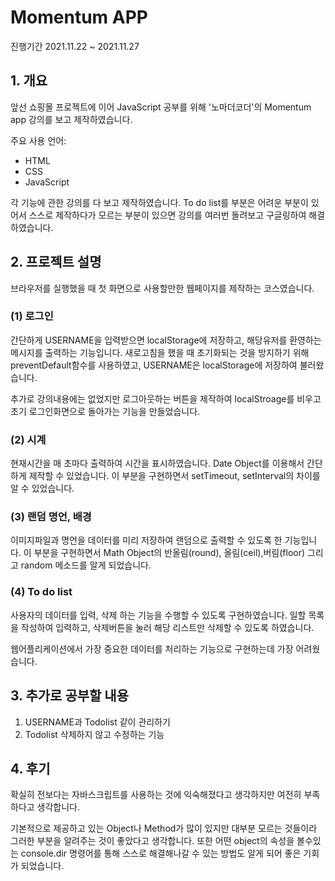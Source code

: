 # Momentum APP

진행기간 2021.11.22 ~ 2021.11.27

## 1. 개요

앞선 쇼핑몰 프로젝트에 이어 JavaScript 공부를 위해 '노마더코더'의 Momentum app 강의를 보고 제작하였습니다.

주요 사용 언어:

- HTML
- CSS
- JavaScript

각 기능에 관한 강의를 다 보고 제작하였습니다. To do list를 부분은 어려운 부분이 있어서 스스로 제작하다가 모르는 부분이 있으면 강의를 여러번 돌려보고 구글링하여 해결하였습니다.

## 2. 프로젝트 설명

브라우저를 실행했을 때 첫 화면으로 사용할만한 웹페이지를 제작하는 코스였습니다.

### (1) 로그인

간단하게 USERNAME을 입력받으면 localStorage에 저장하고, 해당유저를 환영하는 메시지를 출력하는 기능입니다.
새로고침을 했을 때 초기화되는 것을 방지하기 위해 preventDefault함수를 사용하였고, USERNAME은 localStorage에 저장하여 불러왔습니다.

추가로 강의내용에는 없었지만 로그아웃하는 버튼을 제작하여 localStroage를 비우고 초기 로그인화면으로 돌아가는 기능을 만들었습니다.

### (2) 시계

현재시간을 매 초마다 출력하여 시간을 표시하였습니다.
Date Object를 이용해서 간단하게 제작할 수 있었습니다. 이 부분을 구현하면서 setTimeout, setInterval의 차이를 알 수 있었습니다.

### (3) 랜덤 명언, 배경

이미지파일과 명언을 데이터를 미리 저장하여 랜덤으로 출력할 수 있도록 한 기능입니다.
이 부분을 구현하면서 Math Object의 반올림(round), 올림(ceil),버림(floor) 그리고 random 메소드를 알게 되었습니다.

### (4) To do list

사용자의 데이터를 입력, 삭제 하는 기능을 수행할 수 있도록 구현하였습니다.
일할 목록을 작성하여 입력하고, 삭제버튼을 눌러 해당 리스트만 삭제할 수 있도록 하였습니다.

웹어플리케이션에서 가장 중요한 데이터를 처리하는 기능으로 구현하는데 가장 어려웠습니다.

## 3. 추가로 공부할 내용

1. USERNAME과 Todolist 같이 관리하기
2. Todolist 삭제하지 않고 수정하는 기능

## 4. 후기

확실히 전보다는 자바스크립트를 사용하는 것에 익숙해졌다고 생각하지만 여전히 부족하다고 생각합니다.

기본적으로 제공하고 있는 Object나 Method가 많이 있지만 대부분 모르는 것들이라 그러한 부분을 알려주는 것이 좋았다고 생각합니다. 또한 어떤 object의 속성을 볼수있는 console.dir 명령어를 통해 스스로 해결해나갈 수 있는 방법도 알게 되어 좋은 기회가 되었습니다.
